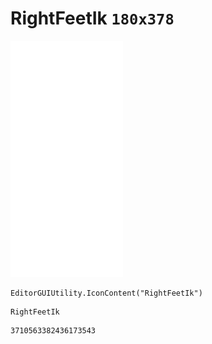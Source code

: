 # RightFeetIk `180x378`
<img src="/img/RightFeetIk.png" width=180 height=378>

``` CSharp
EditorGUIUtility.IconContent("RightFeetIk")
```
```
RightFeetIk
```
```
3710563382436173543
```
